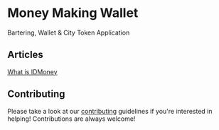 # Money Making Wallet
Bartering,  Wallet &amp; City Token Application

## Articles
[What is IDMoney](https://idmoney.io/academy/)

## Contributing
Please take a look at our [contributing](CONTRIBUTING.md) guidelines if you're interested in helping!
Contributions are always welcome! 
